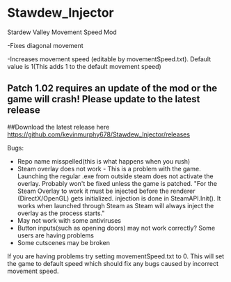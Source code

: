 # Stawdew_Injector
Stardew  Valley Movement Speed Mod

-Fixes diagonal movement

-Increases movement speed (editable by movementSpeed.txt). Default value is 1(This adds 1 to the default movement speed)

## Patch 1.02 requires an update of the mod or the game will crash! Please update to the latest release
##Download the latest release here https://github.com/kevinmurphy678/Stawdew_Injector/releases 

Bugs:

* Repo name misspelled(this is what happens when you rush)
* Steam overlay does not work - This is a problem with the game. Launching the regular .exe from outside steam does not activate the overlay. Probably won't be fixed unless the game is patched. "For the Steam Overlay to work it must be injected before the renderer (DirectX/OpenGL) gets initialized. injection is done in SteamAPI.Init(). It works when launched through Steam as Steam will always inject the overlay as the process starts."
* May not work with some antiviruses
* Button inputs(such as opening doors) may not work correctly? Some users are having problems
* Some cutscenes may be broken

If you are having problems try setting movementSpeed.txt to 0. This will set the game to default speed which should fix any bugs caused by incorrect movement speed.
